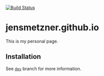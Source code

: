 [![Build Status](https://travis-ci.com/JensMetzner/jensmetzner.github.io.svg?branch=dev)](https://travis-ci.com/JensMetzner/jensmetzner.github.io)

# jensmetzner.github.io
This is my personal page.

## Installation

See [`dev`](https://github.com/JensMetzner/jensmetzner.github.io/tree/dev) branch for more information.
